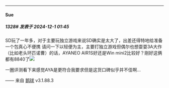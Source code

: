 ﻿
*****

####  Sue  
##### 1328#       发表于 2024-12-1 01:45

SD玩了一年多，对于主要玩独立游戏来说SD确实是太大了，出差还得特地给准备一个包真心不便携
请问一下以轻便为主，主要打独立游戏但偶尔也想耍耍3A大作（比如老头环匹诺曹）的话，AYANEO AIR1S好还是Win mini2比较好？刚好这俩都有8840了<img src="https://static.saraba1st.com/image/smiley/face2017/001.png" referrerpolicy="no-referrer">

一圈评测看下来感觉AYA是更符合我要求但是这货口碑似乎并不佳啊…

—— 来自 [鹅球](https://www.pgyer.com/GcUxKd4w) v3.1.88.3

